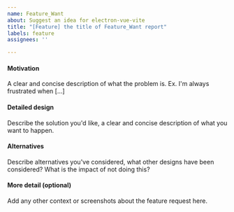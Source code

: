 ```yaml
---
name: Feature_Want
about: Suggest an idea for electron-vue-vite
title: "[Feature] the title of Feature_Want report"
labels: feature
assignees: ''

---
```


#### Motivation

A clear and concise description of what the problem is. Ex. I'm always frustrated when [...]

#### Detailed design

Describe the solution you'd like, a clear and concise description of what you want to happen.

#### Alternatives

Describe alternatives you've considered, what other designs have been considered? What is the impact of not doing this?

#### More detail (optional)

Add any other context or screenshots about the feature request here.
